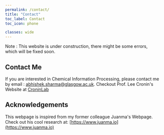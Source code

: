 ```yaml
---
permalink: /contact/
title: "Contact"
toc_label: Contact 
toc_icon: phone

classes: wide
---
```


Note : This website is under construction, there might be some errors, which will be fixed soon.

## Contact Me

If you are interested in Chemical Information Processing, please contact me by email : abhishek.sharma@glasgow.ac.uk.
Checkout Prof. Lee Cronin's Website at [CroninLab](https://www.chem.gla.ac.uk/cronin/)

## Acknowledgements

This webpage is inspired from my former colleague Juanma's Webpage. Check out his cool research at:
[https://www.juanma.io](https://www.juanma.io)